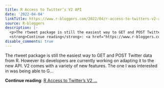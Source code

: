 ```yaml
---
title: R Access to Twitter’s V2 API
date: '2022-04-04'
linkTitle: https://www.r-bloggers.com/2022/04/r-access-to-twitters-v2-api/
source: R-bloggers
description: |-
  <p>The rtweet package is still the easiest way to GET and POST Twitter data from R. However its developers are currently working on adapting it to the new API. V2 comes with a variety of new features. The one I was interested in was being able to G...</p>
  <strong>Continue reading</strong>: <a href="https://www.r-bloggers.com/2022/04/r-access-to-twitters-v2-api/">R Access to Twitter’s V2 ...
disable_comments: true
---
```

<p>The rtweet package is still the easiest way to GET and POST Twitter data from R. However its developers are currently working on adapting it to the new API. V2 comes with a variety of new features. The one I was interested in was being able to G...</p>
<strong>Continue reading</strong>: <a href="https://www.r-bloggers.com/2022/04/r-access-to-twitters-v2-api/">R Access to Twitter’s V2 ...